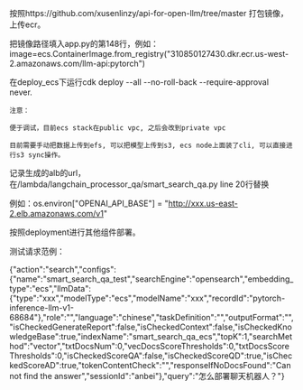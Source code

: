 按照https://github.com/xusenlinzy/api-for-open-llm/tree/master 打包镜像，上传ecr。

把镜像路径填入app.py的第148行，例如： image=ecs.ContainerImage.from_registry("310850127430.dkr.ecr.us-west-2.amazonaws.com/llm-api:pytorch")

在deploy_ecs下运行cdk deploy --all  --no-roll-back --require-approval never.

    注意：

    便于调试，目前ecs stack在public vpc, 之后会改到private vpc

    目前需要手动把数据上传到efs, 可以把模型上传到s3, ecs node上面装了cli, 可以直接进行s3 sync操作。

记录生成的alb的url，在/lambda/langchain_processor_qa/smart_search_qa.py line 20行替换

例如：os.environ["OPENAI_API_BASE"] = "http://xxx.us-east-2.elb.amazonaws.com/v1"

按照deployment进行其他组件部署。

测试请求范例：

{"action":"search","configs":{"name":"smart_search_qa_test","searchEngine":"opensearch","embedding_type":"ecs","llmData":{"type":"xxx","modelType":"ecs","modelName":"xxx","recordId":"pytorch-inference-llm-v1-68684"},"role":"","language":"chinese","taskDefinition":"","outputFormat":"","isCheckedGenerateReport":false,"isCheckedContext":false,"isCheckedKnowledgeBase":true,"indexName":"smart_search_qa_ecs","topK":1,"searchMethod":"vector","txtDocsNum":0,"vecDocsScoreThresholds":0,"txtDocsScoreThresholds":0,"isCheckedScoreQA":false,"isCheckedScoreQD":true,"isCheckedScoreAD":true,"tokenContentCheck":"","responseIfNoDocsFound":"Cannot find the answer","sessionId":"anbei"},"query":"怎么部署聊天机器人？"}
